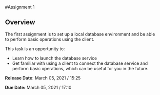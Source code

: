 #Assignment 1

## Overview

The first assignment is to set up a local database environment and be able to perform basic operations using the client.

This task is an opportunity to:

* Learn how to launch the database service
* Get familiar with using a client to connect the database service and perform basic operations, which can be useful for you in the future.

**Release Date:** March 05, 2021 / 15:25

**Due Date:** March 05, 2021 / 17:10

